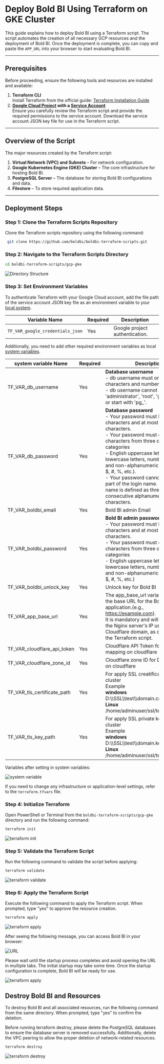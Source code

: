# Deploy Bold BI Using Terraform on GKE Cluster

This guide explains how to deploy Bold BI using a Terraform script. The script automates the creation of all necessary GCP resources and the deployment of Bold BI. Once the deployment is complete, you can copy and paste the `APP_URL` into your browser to start evaluating Bold BI.

---

## Prerequisites

Before proceeding, ensure the following tools and resources are installed and available:

1. **Terraform CLI**  
   Install Terraform from the official guide: [Terraform Installation Guide](https://developer.hashicorp.com/terraform/tutorials/aws-get-started/install-cli)
2. **[Google Cloud Project](https://developers.google.com/workspace/guides/create-project) with a [Service Account](https://learn.microsoft.com/en-us/entra/identity-platform/howto-create-service-principal-portal)**  
   Ensure you carefully review the Terraform script and provide the required permissions to the service account. Download the service account JSON key file for use in the Terraform script.

---

## Overview of the Script

The major resources created by the Terraform script:

1. **Virtual Network (VPC) and Subnets** – For network configuration.
2. **Google Kubernetes Engine (GKE) Cluster** – The core infrastructure for hosting Bold BI.
3. **PostgreSQL Server** – The database for storing Bold BI configurations and data.
4. **Filestore** – To store required application data.

---

## Deployment Steps

### Step 1: Clone the Terraform Scripts Repository
Clone the Terraform scripts repository using the following command:

```sh
 git clone https://github.com/boldbi/boldbi-terraform-scripts.git
```

### Step 2: Navigate to the Terraform Scripts Directory

```sh
cd boldbi-terraform-scripts/gcp-gke
```

![Directory Structure](./images/directory-structure.png)

### Step 3: Set Environment Variables
To authenticate Terraform with your Google Cloud account, add the file path of the service account JSON key file as an environment variable to your [local system](https://chlee.co/how-to-setup-environment-variables-for-windows-mac-and-linux/).

| Variable Name                   | Required | Description                                      |
|----------------------------------|----------|--------------------------------------------------|
| `TF_VAR_google_credentials_json` | Yes      | Google project authentication.                  |

Additionally, you need to add other required environment variables as local [system variables](https://chlee.co/how-to-setup-environment-variables-for-windows-mac-and-linux/).

| system variable Name         | Required | Description                                       |
|------------------------------|----------|---------------------------------------------------|
| TF_VAR_db_username            | Yes     | **Database username** <br> - db username must only contain characters and numbers.<br> - db username cannot be 'admin', 'administrator', 'root', 'guest', 'public' or start with 'pg_'.
| TF_VAR_db_password           | Yes      | **Database password** <br> - Your password must be at least 8 characters and at most 128 characters.<br> - Your password must contain characters from three of the following categories<br> - English uppercase letters, English lowercase letters, numbers (0-9), and non-alphanumeric characters (!, $, #, %, etc.).<br> - Your password cannot contain all or part of the login name. Part of a login name is defined as three or more consecutive alphanumeric characters.                                 |
| TF_VAR_boldbi_email          | Yes      | Bold BI admin Email                               |
| TF_VAR_boldbi_password       | Yes      | **Bold BI admin password**<br> - Your password must be at least 8 characters and at most 128 characters.<br> - Your password must contain characters from three of the following categories<br> - English uppercase letters, English lowercase letters, numbers (0-9), and non-alphanumeric characters (!, $, #, %, etc.)|
| TF_VAR_boldbi_unlock_key     | Yes      | Unlock key for Bold BI                            |
| TF_VAR_app_base_url          | Yes      | The app_base_url variable is used as the base URL for the Bold BI application.(e.g., https://example.com).<br> It is mandatory and will be mapped to the Nginx server's IP using a Cloudflare domain, as configured by the Terraform script.<br>                                          |
| TF_VAR_cloudflare_api_token  | Yes      | Cloudflare API Token for DNS mapping on cloudflare|
| TF_VAR_cloudflare_zone_id    | Yes      | Cloudflare zone ID for DNS mapping on cloudflare  |
| TF_VAR_tls_certificate_path  | Yes      |For apply SSL creatificate on AKS cluster <br>Example <br>**windows**<br>D:\\\SSL\\\test\\\domain.crt<br>**Linux**<br>/home/adminuser/ssl/test/domain.crt        | 
| TF_VAR_tls_key_path          | Yes      | For apply SSL private key on AKS cluster <br>Example <br>**windows**<br>D:\\\SSL\\\test\\\domain.key<br>**Linux**<br>/home/adminuser/ssl/test/domain.key         | 

Variables after setting in system variables:

![system variable](./images/environment.png)

If you need to change any infrastructure or application-level settings, refer to the `terraform.tfvars` file.

### Step 4: Initialize Terraform
Open PowerShell or Terminal from the `boldbi-terraform-scripts/gcp-gke` directory and run the following command:
```sh
terraform init
```

![terraform init](./images/terraform_init.png)

### Step 5: Validate the Terraform Script
Run the following command to validate the script before applying:
```sh
terraform validate
```
![terraform validate](./images/terraform_validate.png)

### Step 6: Apply the Terraform Script
Execute the following command to apply the Terraform script. When prompted, type "yes" to approve the resource creation.
```sh
terraform apply
```
![terraform apply](./images/apply.gif)

After seeing the following message, you can access Bold BI in your browser:

![URL](./images/url.png)

Please wait until the startup process completes and avoid opening the URL in multiple tabs. The initial startup may take some time. Once the startup configuration is complete, Bold BI will be ready for use.

![terraform apply](./images/boldbi.gif)

## Destroy Bold BI and Resources
To destroy Bold BI and all associated resources, run the following command from the same directory. When prompted, type "yes" to confirm the deletion.

Before running terraform destroy, please delete the PostgreSQL databases to ensure the database server is removed successfully. Additionally, delete the VPC peering to allow the proper deletion of network-related resources.

```sh
terraform destroy
```
![terraform destroy](./images/destroy.gif)
